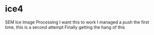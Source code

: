 # ice4
SEM Ice Image Processing
I want this to work
I managed a push the first time, this is a second attempt
Finally getting the hang of this